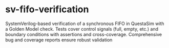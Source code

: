 # sv-fifo-verification
SystemVerilog-based verification of a synchronous FIFO in QuestaSim with a Golden Model check. Tests cover control signals (full, empty, etc.) and boundary conditions with assertions and cross-coverage. Comprehensive bug and coverage reports ensure robust validation

